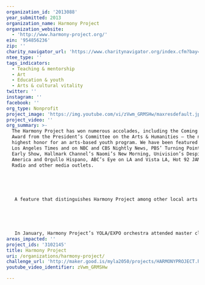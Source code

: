 ```yaml
---
organization_id: '2013088'
year_submitted: 2013
organization_name: Harmony Project
organization_website:
  - 'http://www.harmony-project.org/'
ein: '954856236'
zip: ''
charity_navigator_url: 'https://www.charitynavigator.org/index.cfm?bay=search.profile&ein=954856236'
ntee_type: ''
tags_indicators:
  - Teaching & mentorship
  - Art
  - Education & youth
  - Arts & cultural vitality
twitter: ''
instagram: ''
facebook: ''
org_type: Nonprofit
project_image: 'https://img.youtube.com/vi/zVwm_GRMSHw/maxresdefault.jpg'
project_video: ''
org_summary: >-
  The Harmony Project has won numerous accolades, including the Coming Up Taller
  Award from the President’s Committee on the Arts & Humanities — the nation’s
  highest honor for an arts-based youth program. We have been featured in the
  Los Angeles Times and on NBC and CBS Nightly News, PBS’ Turning Point, CBS
  Early Show, Hallmark Channel’s Naomi’s New Morning, Univision’s Despierta
  America and Orgullo Hispano, ABC’s Eye on LA and Vista LA, Hot 92 JAMZ, KXN
  Radio and other media outlets.
   
   
   
   
   
   A feature that distinguishes Harmony Project among other local arts education programs is that we commit to children throughout their entire childhood, regardless of their changing schools and circumstances. With a strong focus on peer mentorship, family support, and college incentives, Harmony Project changes the course of disadvantaged children’s lives. While dropout rates exceed 50% in the communities we serve, 95% of Harmony Project’s high school seniors have graduated in four years and virtually all have gone on to college or trade school. In addition, Harmony Project provides college incentives and scholarship opportunities to help facilitate the difficult transition to college. In May, we learned that one of our former students, Brettany Tucker, became a Fulbright Scholar for the 2012-13 school year! Moreover, four current students were accepted and now attend the Los Angeles County High School for the Arts, one of the premier public arts high schools in the US!
   
   
   
   
   
   In January, Harmony Project’s YOLA/EXPO orchestra attended master classes with SÃ­mÃ³n BolÃ­var Youth Orchestra of Venezuela, and also performed together at Cathedral of Our Lady of the Angels in Downtown LA. In attendance was El Sistema founder JosÃ© Antonio Abreu — El Sistema is the hugely successful Venezuelan music program that Harmony Project is in part modeled after. In addition, the YOLA/EXPO orchestra has recently had the opportunity to perform with renowned conductor Sir Simon Rattle, Gustavo Dudamel, Stevie Wonder, and on the Tonight Show with Rickey Minor.
areas_impacted: ''
project_ids: '3102145'
title: Harmony Project
uri: /organizations/harmony-project/
challenge_url: 'http://maker.good.is/myla2050/projects/HARMONYPROJECT.html'
youtube_video_identifier: zVwm_GRMSHw

---
```

